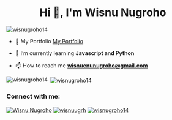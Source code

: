 <h1 align="center">Hi 👋, I'm Wisnu Nugroho</h1>

<p align="left"> <img src="https://komarev.com/ghpvc/?username=wisnugroho14&label=Profile%20views&color=0e75b6&style=flat" alt="wisnugroho14" /> </p>

- 🔭 My Portfolio [My Portfolio](https://wisnugroho14.github.io/portfolio/)

- 🌱 I’m currently learning **Javascript and Python**

- 📫 How to reach me **wisnuenunugroho@gmail.com**
</p>

<p><img align="left" src="https://github-readme-stats.vercel.app/api/top-langs?username=wisnugroho14&show_icons=true&locale=en&layout=compact" alt="wisnugroho14" /></p>

<p>&nbsp;<img align="center" src="https://github-readme-stats.vercel.app/api?username=wisnugroho14&show_icons=true&locale=en" alt="wisnugroho14" /></p>

<h3 align="left">Connect with me:</h3>
<p align="left">
<a href="https://www.linkedin.com/in/wisnu-nugroho-908a19251/" target="blank"><img align="center" src="https://img.shields.io/badge/LinkedIn-0077B5?style=for-the-badge&logo=linkedin&logoColor=white" alt="Wisnu Nugroho"/></a>
<a href="https://www.instagram.com/wisnuugrh" target="blank"><img align="center" src="https://img.shields.io/badge/Instagram-E4405F?style=for-the-badge&logo=instagram&logoColor=white" alt="wisnuugrh"/></a>
<a href="mailto:wisnuenunugroho@gmail.com" target="blank"><img align="center" src="https://img.shields.io/badge/Gmail-D14836?style=for-the-badge&logo=gmail&logoColor=white" alt="wisnugroho14"/></a></p>
